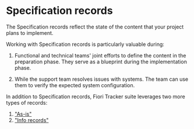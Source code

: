 # Specification records

The Specification records reflect the state of the content that your project plans to implement.
 
Working with Specification records is particularly valuable during:

1. Functional and technical teams' joint efforts to define the content in the preparation phase. They serve as a blueprint during the implementation phase.

2. While the support team resolves issues with systems. The team can use them to verify the expected system configuration.

In addition to Specification records, Fiori Tracker suite leverages two more types of records: 

1. ["As-is"](as-is.md)
2. ["Info records"](info-records.md)
